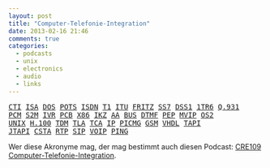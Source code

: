 ```yaml
---
layout: post
title: "Computer-Telefonie-Integration"
date: 2013-02-16 21:46
comments: true
categories:
  - podcasts
  - unix
  - electronics
  - audio
  - links
---
```

<pre><a href='http://de.wikipedia.org/wiki/Computer_Telephony_Integration'>CTI</a> <a href='http://de.wikipedia.org/wiki/Industry_Standard_Architecture'>ISA</a> <a href='http://de.wikipedia.org/wiki/MS-DOS'>DOS</a> <a href='http://de.wikipedia.org/wiki/Plain_old_telephone_service'>POTS</a> <a href='http://de.wikipedia.org/wiki/Integrated_Services_Digital_Network'>ISDN</a> <a href='http://de.wikipedia.org/wiki/Trunk_1'>T1</a> <a href='http://de.wikipedia.org/wiki/Internationale_Fernmeldeunion'>ITU</a> <a href='http://de.wikipedia.org/wiki/FRITZ!Box'>FRITZ</a> <a href='http://de.wikipedia.org/wiki/Signalling_System_7'>SS7</a> <a href='http://de.wikipedia.org/wiki/Digital_Subscriber_System_No._1'>DSS1</a> <a href='http://de.wikipedia.org/wiki/FTZ_1_TR_6'>1TR6</a> <a href='http://de.wikipedia.org/wiki/Q.931'>Q.931</a>
<a href='http://de.wikipedia.org/wiki/Puls-Code-ModulationA'>PCM</a> <a href='http://de.wikipedia.org/wiki/Prim%C3%A4rmultiplexanschluss'>S2M</a> <a href='http://de.wikipedia.org/wiki/Interactive_Voice_Response'>IVR</a> <a href='http://de.wikipedia.org/wiki/Leiterplatte'>PCB</a> <a href='http://de.wikipedia.org/wiki/X86-Prozessor'>X86</a> <a href='http://de.wikipedia.org/wiki/Impulskennzeichen'>IKZ</a> <a href='http://en.wikipedia.org/wiki/Automated_attendant'>AA</a> <a href='http://de.wikipedia.org/wiki/Bus_(Datenverarbeitung)'>BUS</a> <a href='http://de.wikipedia.org/wiki/Mehrfrequenzwahlverfahren'>DTMF</a> <a href='http://en.wikipedia.org/wiki/Packetized_Ensemble_Protocol'>PEP</a> <a href='http://en.wikipedia.org/wiki/Multi-Vendor_Integration_Protocol'>MVIP</a> <a href='http://de.wikipedia.org/wiki/OS/2'>OS2</a>
<a href='http://de.wikipedia.org/wiki/Unix'>UNIX</a> <a href='http://en.wikipedia.org/wiki/H.100_(computer_telephony)'>H.100</a> <a href='http://de.wikipedia.org/wiki/Multiplexverfahren'>TDM</a> <a href='http://de.wikipedia.org/wiki/Dreibuchstabenabk%C3%BCrzung'>TLA</a> <a href='http://en.wikipedia.org/wiki/Advanced_Telecommunications_Computing_Architecture'>TCA</a> <a href='http://de.wikipedia.org/wiki/Internet_Protocol'>IP</a> <a href='http://de.wikipedia.org/wiki/PICMG'>PICMG</a> <a href='http://de.wikipedia.org/wiki/Global_System_for_Mobile_Communications'>GSM</a> <a href='http://de.wikipedia.org/wiki/Very_High_Speed_Integrated_Circuit_Hardware_Description_Language'>VHDL</a> <a href='http://de.wikipedia.org/wiki/Telephony_Application_Programming_Interface'>TAPI</a>
<a href='http://de.wikipedia.org/wiki/Java_Telephony_API'>JTAPI</a> <a href='http://de.wikipedia.org/wiki/Computer_Telephony_Integration'>CSTA</a> <a href='http://de.wikipedia.org/wiki/Real-Time_Transport_Protocol'>RTP</a> <a href='http://de.wikipedia.org/wiki/Session_Initiation_Protocol'>SIP</a> <a href='http://de.wikipedia.org/wiki/IP-Telefonie'>VOIP</a> <a href='http://de.wikipedia.org/wiki/Ping_(Daten%C3%BCbertragung)'>PING</a>
</pre>

<p>Wer diese Akronyme mag, der mag bestimmt auch diesen Podcast:
<a href='http://cre.fm/cre109'>CRE109 Computer-Telefonie-Integration</a>.
</p>

